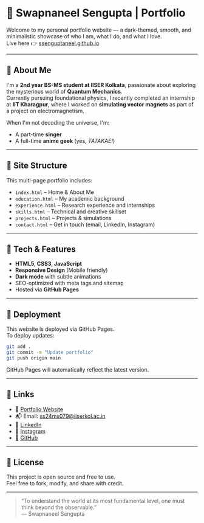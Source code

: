 # 🌌 Swapnaneel Sengupta | Portfolio

Welcome to my personal portfolio website — a dark-themed, smooth, and minimalistic showcase of who I am, what I do, and what I love.  
Live here 👉 [ssenguptaneel.github.io](https://ssenguptaneel.github.io)

---

## 🧠 About Me

I'm a **2nd year BS-MS student at IISER Kolkata**, passionate about exploring the mysterious world of **Quantum Mechanics**.  
Currently pursuing foundational physics, I recently completed an internship at **IIT Kharagpur**, where I worked on **simulating vector magnets** as part of a project on electromagnetism.

When I'm not decoding the universe, I'm:
- A part-time **singer**
- A full-time **anime geek** (yes, *TATAKAE!*)

---

## 🧩 Site Structure

This multi-page portfolio includes:

- `index.html` – Home & About Me
- `education.html` – My academic background
- `experience.html` – Research experience and internships
- `skills.html` – Technical and creative skillset
- `projects.html` – Projects & simulations
- `contact.html` – Get in touch (email, LinkedIn, Instagram)

---

## 🎨 Tech & Features

- **HTML5, CSS3, JavaScript**
- **Responsive Design** (Mobile friendly)
- **Dark mode** with subtle animations
- SEO-optimized with meta tags and sitemap
- Hosted via **GitHub Pages**

---

## 🚀 Deployment

This website is deployed via GitHub Pages.  
To deploy updates:

```bash
git add .
git commit -m "Update portfolio"
git push origin main
```

GitHub Pages will automatically reflect the latest version.

---

## 🔗 Links

- 🔗 [Portfolio Website](https://ssenguptaneel.github.io)
- 📬 Email: ss24ms079@iiserkol.ac.in 
- 💼 [LinkedIn](www.linkedin.com/in/swapnaneel-sengupta)
- 📸 [Instagram](https://www.instagram.com/namikaze.neel.14/?__pwa=1#)
- 🧠 [GitHub](https://github.com/SSenguptaNeel)

---

## 📜 License

This project is open source and free to use.  
Feel free to fork, modify, and share with credit.

---

> “To understand the world at its most fundamental level, one must think beyond the observable.”  
> — Swapnaneel Sengupta
